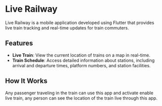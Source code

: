 # Live Railway


Live Railway is a mobile application developed using Flutter that provides live train tracking and real-time updates for train commuters.

## Features

- **Live Train**: View the current location of trains on a map in real-time.
- **Train Schedule**: Access detailed information about stations, including arrival and departure times, platform numbers, and station facilities.

## How It Works

Any passenger traveling in the train can use this app and activate enable live train, any person can see the location of the train live through this app.